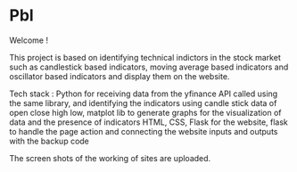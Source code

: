 # Pbl
Welcome ! 

This project is based on identifying technical indictors in the stock market such as candlestick based indicators, moving average based indicators and oscillator based indicators and display them on the website.

Tech stack : 
      Python for receiving data from the yfinance API called using the same library, and identifying the indicators using candle stick data of open close high low, matplot lib to generate graphs for the visualization of data and the presence of indicators
      HTML, CSS, Flask for the website, flask to handle the page action and connecting the website inputs and outputs with the backup code

The screen shots of the working of sites are uploaded.
